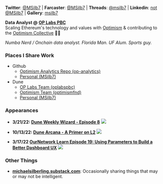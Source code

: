 <!-- ## Michael Silberling -->
<!-- ![image](https://user-images.githubusercontent.com/4006780/223618821-2463d2ea-41f9-41d7-914c-3bded756e733.png) -->

**Twitter**: [@MSilb7](https://twitter.com/MSilb7) | **Farcaster**: [@MSilb7](https://warpcast.com/msilb7) | **Threads**: [@msilb7](https://www.threads.net/@msilb7) | **Linkedin**: [not @MSilb7](https://www.linkedin.com/in/michaelsilberling/) | **Gallery**: [msilb7](https://gallery.so/msilb7)

**Data Analyst @ [OP Labs PBC](https://www.oplabs.co/)**<br>
Scaling Ethereum's technology and values with [Optimism](https://www.optimism.io/) & contributing to the [Optimism Collective](https://www.optimism.io/vision) 🔴✨

*Numba Nerd / Onchain data analyst. Florida Man. UF Alum. Sports guy.*

### Places I Share Work
- Github
  - [Optimism Analytics Repo (op-analytics)](https://github.com/ethereum-optimism/op-analytics)
  - [Personal (MSilb7)](https://github.com/MSilb7)
- Dune
  - [OP Labs Team (oplabspbc)](https://dune.com/oplabspbc)
  - [Optimism Team (optimismfnd)](https://dune.com/optimismfnd)
  - [Personal (MSilb7)](https://dune.com/msilb7)

### Appearances

- **3/21/22: [Dune Weekly Wizard - Episode 8](https://youtu.be/F5wu3c_EjzU)**
  [![](https://img.youtube.com/vi/F5wu3c_EjzU/maxresdefault.jpg)](https://youtu.be/F5wu3c_EjzU)
  
- **10/13/22: [Dune Arcana - A Primer on L2](https://youtu.be/sciPaCZGzcE)**
  [![](https://img.youtube.com/vi/sciPaCZGzcE/maxresdefault.jpg)](https://youtu.be/sciPaCZGzcE)
  
- **3/17/22 [OurNetwork Learn Episode 19: Using Parameters to Build a Better Dashboard UX](https://www.youtube.com/watch?v=OEyzrRkvY2w&list=PL_7kfUeJgSzz5Fltb2nivE_8xuAe2XTJl&index=19)**
  [![](https://img.youtube.com/vi/OEyzrRkvY2w/maxresdefault.jpg)](https://youtu.be/OEyzrRkvY2w)


### Other Things
- **[michaelsilberling.substack.com](https://michaelsilberling.substack.com/)**: Occasionally sharing things that may or may not be intelligent.
